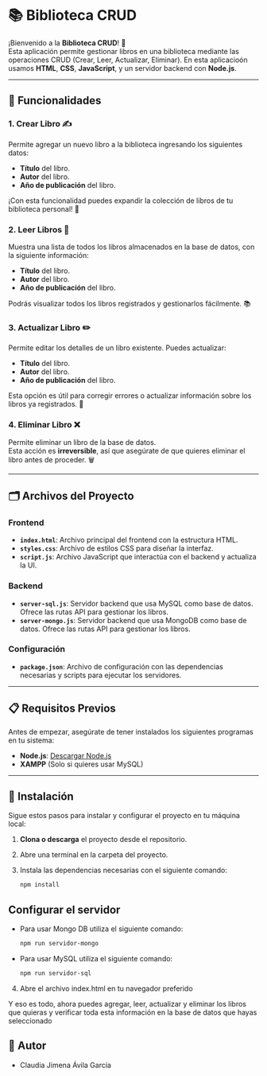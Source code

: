 # 📚 Biblioteca CRUD

¡Bienvenido a la **Biblioteca CRUD**! 🎉  
Esta aplicación permite gestionar libros en una biblioteca mediante las operaciones CRUD (Crear, Leer, Actualizar, Eliminar). En esta aplicacioón usamos **HTML**, **CSS**, **JavaScript**, y un servidor backend con **Node.js**.

---

## 🧰 Funcionalidades

### **1. Crear Libro** ✍️
Permite agregar un nuevo libro a la biblioteca ingresando los siguientes datos:
- **Título** del libro.
- **Autor** del libro.
- **Año de publicación** del libro.

¡Con esta funcionalidad puedes expandir la colección de libros de tu biblioteca personal! 📖

### **2. Leer Libros** 👀
Muestra una lista de todos los libros almacenados en la base de datos, con la siguiente información:
- **Título** del libro.
- **Autor** del libro.
- **Año de publicación** del libro.

Podrás visualizar todos los libros registrados y gestionarlos fácilmente. 📚

### **3. Actualizar Libro** ✏️
Permite editar los detalles de un libro existente. Puedes actualizar:
- **Título** del libro.
- **Autor** del libro.
- **Año de publicación** del libro.

Esta opción es útil para corregir errores o actualizar información sobre los libros ya registrados. 🔄

### **4. Eliminar Libro** ❌
Permite eliminar un libro de la base de datos.  
Esta acción es **irreversible**, así que asegúrate de que quieres eliminar el libro antes de proceder. 🗑️

---

## 🗂️ Archivos del Proyecto

### **Frontend** 
- **`index.html`**: Archivo principal del frontend con la estructura HTML.
- **`styles.css`**: Archivo de estilos CSS para diseñar la interfaz.
- **`script.js`**: Archivo JavaScript que interactúa con el backend y actualiza la UI.

### **Backend** 
- **`server-sql.js`**: Servidor backend que usa MySQL como base de datos. Ofrece las rutas API para gestionar los libros.
- **`server-mongo.js`**: Servidor backend que usa MongoDB como base de datos. Ofrece las rutas API para gestionar los libros.

### **Configuración** 
- **`package.json`**: Archivo de configuración con las dependencias necesarias y scripts para ejecutar los servidores.

---

## 📋 Requisitos Previos

Antes de empezar, asegúrate de tener instalados los siguientes programas en tu sistema:

- **Node.js**: [Descargar Node.js](https://nodejs.org/)
- **XAMPP** (Solo si quieres usar MySQL)
---

## 🔧 Instalación

Sigue estos pasos para instalar y configurar el proyecto en tu máquina local:

1. **Clona o descarga** el proyecto desde el repositorio.
2. Abre una terminal en la carpeta del proyecto.
3. Instala las dependencias necesarias con el siguiente comando:

   ```bash
   npm install
   
## Configurar el servidor

- Para usar Mongo DB utiliza el siguiente comando:
    ```bash
   npm run servidor-mongo
   
- Para usar MySQL utiliza el siguiente comando:
    ```bash
   npm run servidor-sql
 4. Abre el archivo index.html en tu navegador preferido

Y eso es todo, ahora puedes agregar, leer, actualizar y eliminar los libros que quieras y verificar toda esta información en la base de datos que hayas seleccionado


## 👩 Autor
- Claudia Jimena Ávila García
